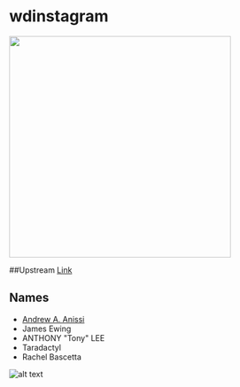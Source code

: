 # wdinstagram

<img src="http://img.memecdn.com/instagram_o_945680.jpg" width=400>

##Upstream
<a href="https://github.com/wingedearth/wdinstagram">Link</a>


## Names
- <a href="https://avatars0.githubusercontent.com/u/14636217?v=3&s=460">Andrew A. Anissi</a>
- James Ewing
- ANTHONY "Tony" LEE
- Taradactyl
- Rachel Bascetta

![alt text](http://weknowmemes.com/wp-content/uploads/2012/07/instagram-is-down-just-describe-your-lunch-to-me.jpeg)